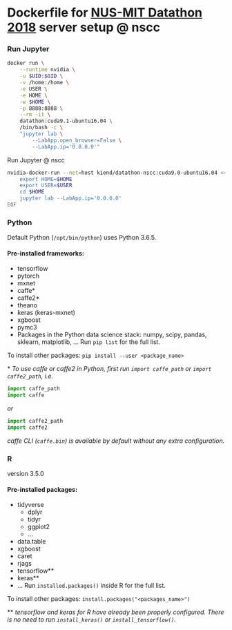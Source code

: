 # Dockerfile for [NUS-MIT Datathon 2018](http://www.nus-datathon.com) server setup @ nscc

### Run Jupyter

```sh
docker run \
    --runtime nvidia \
    -u $UID:$GID \
    -v /home:/home \
    -e USER \
    -e HOME \
    -w $HOME \
    -p 8888:8888 \
    --rm -it \
    datathon:cuda9.1-ubuntu16.04 \
    /bin/bash -c \
    "jupyter lab \
        --LabApp.open_browser=False \
        --LabApp.ip='0.0.0.0'"
```

Run Jupyter @ nscc

```sh
nvidia-docker-run --net=host kiend/datathon-nscc:cuda9.0-ubuntu16.04 << EOF
    export HOME=$HOME
    export USER=$USER
    cd $HOME
    jupyter lab --LabApp.ip='0.0.0.0'
EOF
```

### Python
Default Python (`/opt/bin/python`) uses Python 3.6.5.

#### Pre-installed frameworks:
- tensorflow
- pytorch
- mxnet
- caffe*
- caffe2*
- theano
- keras (keras-mxnet)
- xgboost
- pymc3
- Packages in the Python data science stack: numpy, scipy, pandas, sklearn, matplotlib, ... Run `pip list` for the full list.

To install other packages: `pip install --user <package_name>`

\* *To use caffe or caffe2 in Python, first run `import caffe_path` or `import caffe2_path`, i.e.*
```python
import caffe_path
import caffe
```
*or*
```python
import caffe2_path
import caffe2
```
*caffe CLI (`caffe.bin`) is available by default without any extra configuration.*

### R
version 3.5.0
#### Pre-installed packages:
- tidyverse
    - dplyr
    - tidyr
    - ggplot2
   - ...
- data.table
- xgboost
- caret
- rjags
- tensorflow**
- keras**
- ... Run `installed.packages()` inside R for the full list.

To install other packages: `install.packages("<packages_name>")`  

** *tensorflow and keras for R have already been properly configured. There is no need to run `install_keras()` or `install_tensorflow()`.*
